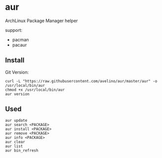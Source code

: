 # aur
ArchLinux Package Manager helper

support:

- pacman
- pacaur


## Install

Git Version:

    curl -L "https://raw.githubusercontent.com/avelino/aur/master/aur" -o /usr/local/bin/aur
    chmod +x /usr/local/bin/aur
    aur version


## Used

    aur update
	aur search <PACKAGE>
	aur install <PACKAGE>
	aur remove <PACKAGE>
	aur info <PACKAGE>
	aur clear
	aur list
	aur bin_refresh
